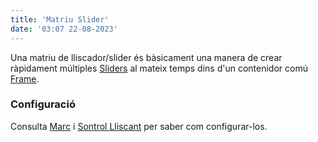 ```yaml
---
title: 'Matriu Slider'
date: '03:07 22-08-2023'
---
```


Una matriu de lliscador/slider és bàsicament una manera de crear ràpidament múltiples [Sliders](../slider) al mateix temps dins d'un contenidor comú [Frame](../marc).

### Configuració

Consulta [Marc](../marc) i [Sontrol Lliscant](../slider) per saber com configurar-los.
